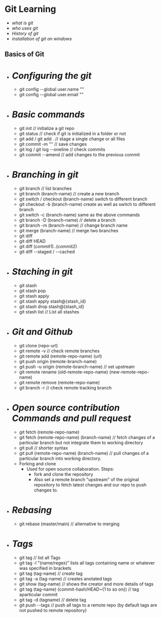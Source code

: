 # Git Learning

- _what is git_
- _who uses git_
- _History of git_
- _installation of git on windows_

## Basics of Git

- # _Configuring the git_

  - git config --global user.name "<name>"
  - git config --global user.email "<emailId>"

- # _Basic commands_

  - git init // initialize a git repo
  - git status // check if git is initialized in a folder or not
  - git add <fileName> / git add . // stage a single change or all files
  - git commit -m "<your-message>" // save changes
  - git log / git log --oneline // check commits
  - git commit --amend // add changes to the previous commit

- # _Branching in git_

  - git branch // list branches
  - git branch (branch-name) // create a new branch
  - git switch / checkout (branch-name) switch to different branch
  - git checkout -b (branch-name) create as well as switch to different branch
  - git switch -c (branch-name) same as the above commands
  - git branch -D (branch-name) // delete a branch
  - git branch -m (branch-name) // change branch name
  - git merge (branch-name) // merge two branches
  - git diff
  - git diff HEAD
  - git diff (commit1)..(commit2)
  - git diff --staged / --cached

- # _Staching in git_

  - git stash
  - git stash pop
  - git stash apply
  - git stash apply stash@{stash_id}
  - git stash drop stash@{stash_id}
  - git stash list // List all stashes

- # _Git and Github_

  - git clone (repo-url)
  - git remote -v // check remote branches
  - git remote add (remote-repo-name) (url)
  - git push origin (remote-branch-name)
  - git push -u origin (remote-branch-name) // set upstream
  - git remote rename (old-remote-repo-name) (new-remote-repo-name)
  - git remote remove (remote-repo-name)
  - git branch -r // check remote tracking branch

- # _Open source contribution Commands and pull request_

  - git fetch (remote-repo-name)
  - git fetch (remote-repo-name) (branch-name) // fetch changes of a particular branch but not integrate them to working directory
  - git pull // shorter syntax
  - git pull (remote-repo-name) (branch-name) // pull changes of a particular branch into working directory.
  - Forking and clone
    - Used for open source collaboration. Steps:
      - fork and clone the repository
      - Also set a remote branch "upstream" of the original repository to fetch latest changes and our repo to push changes to.

- # _Rebasing_

  - git rebase (master/main) // alternative to merging

- # _Tags_
  - git tag // list all Tags
  - git tag -l "(name/regex)" lists all tags containing name or whatever was specified in brackets
  - git tag (tag-name) // create tag
  - git tag -a (tag-name) // creates anotated tags
  - git show (tag-name) // shows the creator and more details of tags
  - git tag (tag-name) (commit-hash/HEAD~{1 to so on}) // tag aparticular commit
  - git tag -d (tagname) // delete tag
  - git push --tags // push all tags to a remote repo (by default tags are not pushed to remote repository)
